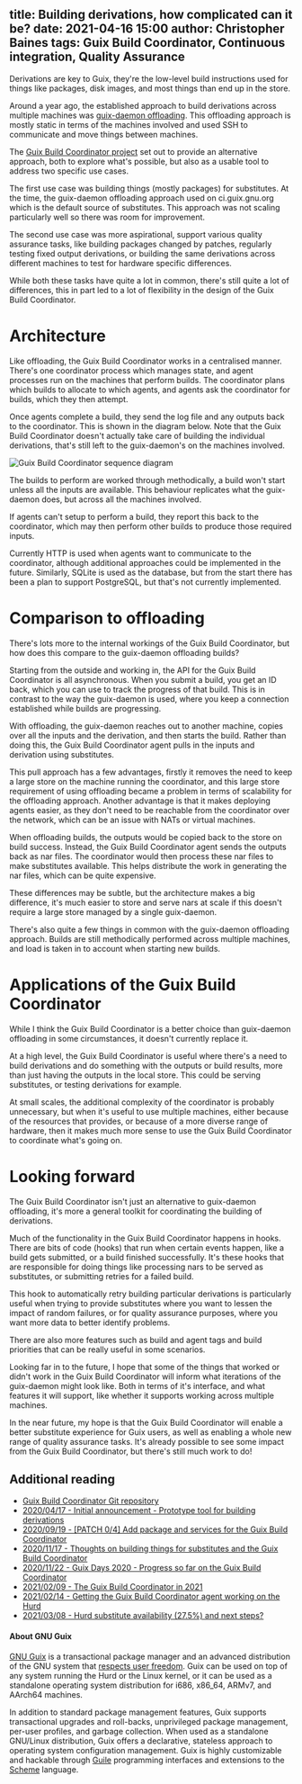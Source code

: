 title: Building derivations, how complicated can it be?
date: 2021-04-16 15:00
author: Christopher Baines
tags: Guix Build Coordinator, Continuous integration, Quality Assurance
---

Derivations are key to Guix, they're the low-level build instructions
used for things like packages, disk images, and most things than end
up in the store.

Around a year ago, the established approach to build derivations
across multiple machines was [guix-daemon
offloading][offloading]. This offloading approach is mostly static in
terms of the machines involved and used SSH to communicate and move
things between machines.

[offloading]: https://guix.gnu.org/manual/en/html_node/Daemon-Offload-Setup.html

The [Guix Build Coordinator project][guix-build-coordinator] set out
to provide an alternative approach, both to explore what's possible,
but also as a usable tool to address two specific use cases.

[guix-build-coordinator]: https://git.cbaines.net/guix/build-coordinator/about/

The first use case was building things (mostly packages) for
substitutes. At the time, the guix-daemon offloading approach used on
ci.guix.gnu.org which is the default source of substitutes. This
approach was not scaling particularly well so there was room for
improvement.

The second use case was more aspirational, support various quality
assurance tasks, like building packages changed by patches, regularly
testing fixed output derivations, or building the same derivations
across different machines to test for hardware specific differences.

While both these tasks have quite a lot in common, there's still quite
a lot of differences, this in part led to a lot of flexibility in the
design of the Guix Build Coordinator.

# Architecture

Like offloading, the Guix Build Coordinator works in a centralised
manner. There's one coordinator process which manages state, and agent
processes run on the machines that perform builds. The coordinator
plans which builds to allocate to which agents, and agents ask the
coordinator for builds, which they then attempt.

Once agents complete a build, they send the log file and any outputs
back to the coordinator. This is shown in the diagram below. Note that
the Guix Build Coordinator doesn't actually take care of building the
individual derivations, that's still left to the guix-daemon's on the
machines involved.

![Guix Build Coordinator sequence diagram](/static/blog/img/build-coordinator-architecture.svg)

The builds to perform are worked through methodically, a build won't
start unless all the inputs are available. This behaviour replicates
what the guix-daemon does, but across all the machines involved.

If agents can't setup to perform a build, they report this back to the
coordinator, which may then perform other builds to produce those
required inputs.

Currently HTTP is used when agents want to communicate to the
coordinator, although additional approaches could be implemented in
the future. Similarly, SQLite is used as the database, but from the
start there has been a plan to support PostgreSQL, but that's not
currently implemented.

# Comparison to offloading

There's lots more to the internal workings of the Guix Build
Coordinator, but how does this compare to the guix-daemon offloading
builds?

Starting from the outside and working in, the API for the Guix Build
Coordinator is all asynchronous. When you submit a build, you get an
ID back, which you can use to track the progress of that build. This
is in contrast to the way the guix-daemon is used, where you keep a
connection established while builds are progressing.

With offloading, the guix-daemon reaches out to another machine,
copies over all the inputs and the derivation, and then starts the
build. Rather than doing this, the Guix Build Coordinator agent pulls
in the inputs and derivation using substitutes.

This pull approach has a few advantages, firstly it removes the need
to keep a large store on the machine running the coordinator, and this
large store requirement of using offloading became a problem in terms
of scalability for the offloading approach. Another advantage is that
it makes deploying agents easier, as they don't need to be reachable
from the coordinator over the network, which can be an issue with NATs
or virtual machines.

When offloading builds, the outputs would be copied back to the store
on build success. Instead, the Guix Build Coordinator agent sends the
outputs back as nar files. The coordinator would then process these
nar files to make substitutes available. This helps distribute the
work in generating the nar files, which can be quite expensive.

These differences may be subtle, but the architecture makes a big
difference, it's much easier to store and serve nars at scale if this
doesn't require a large store managed by a single guix-daemon.

There's also quite a few things in common with the guix-daemon
offloading approach. Builds are still methodically performed across
multiple machines, and load is taken in to account when starting new
builds.

# Applications of the Guix Build Coordinator

While I think the Guix Build Coordinator is a better choice than
guix-daemon offloading in some circumstances, it doesn't currently
replace it.

At a high level, the Guix Build Coordinator is useful where there's a
need to build derivations and do something with the outputs or build
results, more than just having the outputs in the local store. This
could be serving substitutes, or testing derivations for example.

At small scales, the additional complexity of the coordinator is
probably unnecessary, but when it's useful to use multiple machines,
either because of the resources that provides, or because of a more
diverse range of hardware, then it makes much more sense to use the
Guix Build Coordinator to coordinate what's going on.

# Looking forward

The Guix Build Coordinator isn't just an alternative to guix-daemon
offloading, it's more a general toolkit for coordinating the building
of derivations.

Much of the functionality in the Guix Build Coordinator happens in
hooks. There are bits of code (hooks) that run when certain events
happen, like a build gets submitted, or a build finished
successfully. It's these hooks that are responsible for doing things
like processing nars to be served as substitutes, or submitting
retries for a failed build.

This hook to automatically retry building particular derivations is
particularly useful when trying to provide substitutes where you want
to lessen the impact of random failures, or for quality assurance
purposes, where you want more data to better identify problems.

There are also more features such as build and agent tags and build
priorities that can be really useful in some scenarios.

Looking far in to the future, I hope that some of the things that
worked or didn't work in the Guix Build Coordinator will inform what
iterations of the guix-daemon might look like. Both in terms of it's
interface, and what features it will support, like whether it supports
working across multiple machines.

In the near future, my hope is that the Guix Build Coordinator will
enable a better substitute experience for Guix users, as well as
enabling a whole new range of quality assurance tasks. It's already
possible to see some impact from the Guix Build Coordinator, but
there's still much work to do!

## Additional reading

 - [Guix Build Coordinator Git repository](https://git.cbaines.net/guix/build-coordinator/)
 - [2020/04/17 - Initial announcement - Prototype tool for building derivations](https://lists.gnu.org/archive/html/guix-devel/2020-04/msg00323.html)
 - [2020/09/19 - \[PATCH 0/4\] Add package and services for the Guix Build Coordinator](https://issues.guix.gnu.org/43494)
 - [2020/11/17 - Thoughts on building things for substitutes and the Guix Build Coordinator](https://lists.gnu.org/archive/html/guix-devel/2020-11/msg00417.html)
 - [2020/11/22 - Guix Days 2020 - Progress so far on the Guix Build Coordinator](https://xana.lepiller.eu/guix-days-2020/guix-days-2020-christopher-baines-guix-build-coordinator.mp4)
 - [2021/02/09 - The Guix Build Coordinator in 2021](https://lists.gnu.org/archive/html/guix-devel/2021-02/msg00148.html)
 - [2021/02/14 - Getting the Guix Build Coordinator agent working on the Hurd](https://lists.gnu.org/archive/html/guix-devel/2021-02/msg00223.html)
 - [2021/03/08 - Hurd substitute availability (27.5%) and next steps?](https://lists.gnu.org/archive/html/guix-devel/2021-03/msg00074.html)

#### About GNU Guix

[GNU Guix](https://www.gnu.org/software/guix) is a transactional package
manager and an advanced distribution of the GNU system that [respects
user
freedom](https://www.gnu.org/distros/free-system-distribution-guidelines.html).
Guix can be used on top of any system running the Hurd or the Linux
kernel, or it can be used as a standalone operating system distribution
for i686, x86_64, ARMv7, and AArch64 machines.

In addition to standard package management features, Guix supports
transactional upgrades and roll-backs, unprivileged package management,
per-user profiles, and garbage collection.  When used as a standalone
GNU/Linux distribution, Guix offers a declarative, stateless approach to
operating system configuration management.  Guix is highly customizable
and hackable through [Guile](https://www.gnu.org/software/guile)
programming interfaces and extensions to the
[Scheme](http://schemers.org) language.
